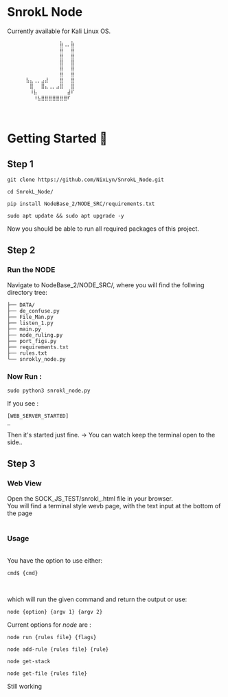 # SnrokL Node #

Currently available for Kali Linux OS.
<br>

```
⠀⠀⠀⠀⠀⠀⠀⠀⠀⠀⠀⠀⠀⠀⣷⢀⡀⣷
⠀⠀⠀⠀⠀⠀⠀⠀⠀⠀⠀⠀⠀⠀⣿⠀⠀⣿
⠀⠀⠀⠀⠀⠀⠀⠀⠀⠀⠀⠀⠀⠀⣿⠀⠀⣿
⠀⠀⠀⠀⠀⠀⠀⠀⠀⠀⠀⠀⠀⠀⣿⠀⠀⣿
⠀⠀⠀⠀⠀⠀⠀⠀⠀⠀⠀⠀⠀⠀⣿⠀⠀⣿
⠀⠀⠀⠀⠀⠀⠀⠀⠀⠀⠀⠀⠀⠀⣿⠀⠀⣿
⠀⠀⠀⠀⠀⣧⣄⢀⡀⣠⣼⠀⠀⠀⣿⠀⠀⣿
⠀⠀⠀⠀⠀⠀⣿⠀⠀⣿⣄⢀⡀⣠⣿⠀⠀⣿
⠀⠀⠀⠀⠀⠀⠸⣧⠀⠀⠀⠀⠀⠀⠀⠀⣼⠏
⠀⠀⠀⠀⠀⠀⠀⠸⣧⣿⣿⣿⣿⣿⣿⣿⠏

```
<br>

# Getting Started  🏁  #

## Step 1 ##

```
git clone https://github.com/NixLyn/SnrokL_Node.git

cd SnrokL_Node/

pip install NodeBase_2/NODE_SRC/requirements.txt

sudo apt update && sudo apt upgrade -y

```

Now you should be able to run all required packages of this project.

## Step 2 ##

### Run the NODE ###

Navigate to NodeBase_2/NODE_SRC/, where you will find the follwing directory tree:


```
├── DATA/ 
├── de_confuse.py
├── File_Man.py
├── listen_1.py
├── main.py
├── node_ruling.py
├── port_figs.py
├── requirements.txt
├── rules.txt
└── snrokly_node.py

```

### Now Run : ###

```
sudo python3 snrokl_node.py

```

If you see :

```
[WEB_SERVER_STARTED]
_

```

Then it's started just fine.
-> You can watch keep the terminal open to the side..



## Step 3 ##

### Web View ###

Open the SOCK_JS_TEST/snrokl_.html file in your browser. 
<br>
You will find a terminal style wevb page, with the text input at the bottom of the page  
<br>

### Usage ###
<br>
You have the option to use either:  

```
cmd$ {cmd}
```
<br>

which will run the given command and return the output
or use:


```
node {option} {argv 1} {argv 2}
```
Current options for _node_ are :

```
node run {rules file} {flags}

node add-rule {rules file} {rule}

node get-stack

node get-file {rules file}

```










Still working